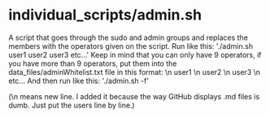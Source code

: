 # individual_scripts/admin.sh
A script that goes through the sudo and admin groups and replaces the members with the operators given on the script. Run like this: './admin.sh user1 user2 user3 etc...'
Keep in mind that you can only have 9 operators, if you have more than 9 operators, put them into the data_files/adminWhitelist.txt file in this format: \n user1 \n user2 \n user3 \n etc...
And then run like this: './admin.sh -f'

(\n means new line. I added it because the way GitHub displays .md files is dumb. Just put the users line by line.)